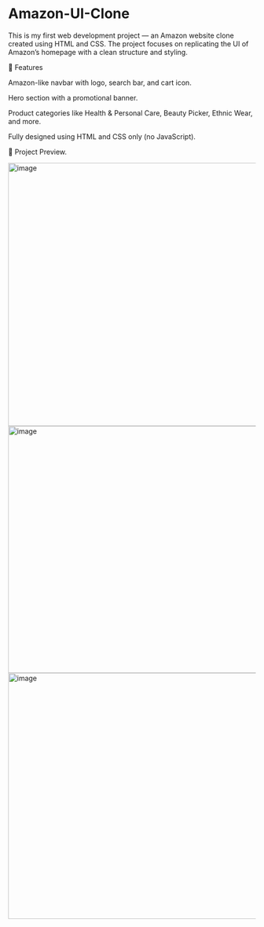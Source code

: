 # Amazon-UI-Clone


This is my first web development project — an Amazon website clone created using HTML and CSS. The project focuses on replicating the UI of Amazon’s homepage with a clean structure and styling.

🚀 Features

Amazon-like navbar with logo, search bar, and cart icon.

Hero section with a promotional banner.

Product categories like Health & Personal Care, Beauty Picker, Ethnic Wear, and more.

Fully designed using HTML and CSS only (no JavaScript).

📸 Project Preview.

<img width="959" height="536" alt="image" src="https://github.com/user-attachments/assets/2ed10046-c0e6-4cfb-bdbc-2db1671b5828" />





<img width="956" height="503" alt="image" src="https://github.com/user-attachments/assets/6be3ab63-bc89-4c18-9ec1-0d56ee9a936b" />





<img width="956" height="501" alt="image" src="https://github.com/user-attachments/assets/8df59fd2-cea5-4c4a-a7d2-7f0abcca1b31" />


